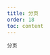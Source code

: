 ```yaml
---
title: 分页
order: 18
toc: content
---
```


<code src='../examples/Pagination.tsx' description='设置pagination实现分页'>分页</code>
